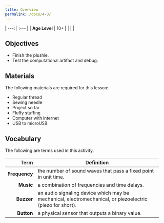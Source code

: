 ```yaml
---
title: Overview
permalink: /docs/4-0/
---
```


| ---: | :--- |
| **Age Level** | 10+ |
|   |   |

## Objectives
- Finish the plushie.
- Test the computational artifact and debug.

## Materials
The following materials are required for this lesson:
- Regular thread
- Sewing needle
- Project so far
- Fluffy stuffing
- Computer with internet
- USB to microUSB

## Vocabulary
The following are terms used in this activity.

 Term | Definition
 ---: | --
**Frequency**  |  the number of sound waves that pass a fixed point in unit time.
**Music**  |  a combination of frequencies and time delays.
**Buzzer**  |  an audio signaling device which may be mechanical, electromechanical, or piezoelectric (piezo for short).
**Button**  |  a physical sensor that outputs a binary value.
